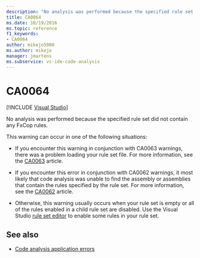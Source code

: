 ```yaml
---
description: "No analysis was performed because the specified rule set did not contain any FxCop rules."
title: CA0064
ms.date: 10/19/2016
ms.topic: reference
f1_keywords:
- CA0064
author: mikejo5000
ms.author: mikejo
manager: jmartens
ms.subservice: vs-ide-code-analysis
---
```

# CA0064

 [!INCLUDE [Visual Studio](~/includes/applies-to-version/vs-windows-only.md)]

No analysis was performed because the specified rule set did not contain any FxCop rules.

This warning can occur in one of the following situations:

- If you encounter this warning in conjunction with CA0063 warnings, there was a problem loading your rule set file. For more information, see the [CA0063](ca0063.md) article.

- If you encounter this error in conjunction with CA0062 warnings, it most likely that code analysis was unable to find the assembly or assemblies that contain the rules specified by the rule set. For more information, see the [CA0062](ca0062.md) article.

- Otherwise, this warning usually occurs when your rule set is empty or all of the rules enabled in a child rule set are disabled. Use the Visual Studio [rule set editor](../code-quality/working-in-the-code-analysis-rule-set-editor.md) to enable some rules in your rule set.

## See also

- [Code analysis application errors](../code-quality/code-analysis-application-errors.md)

